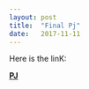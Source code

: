 ```yaml
---
layout: post
title:  "Final Pj"
date:   2017-11-11
---
```


Here is the linK:

[**PJ**](https://w112358.github.io/datainput.html)
